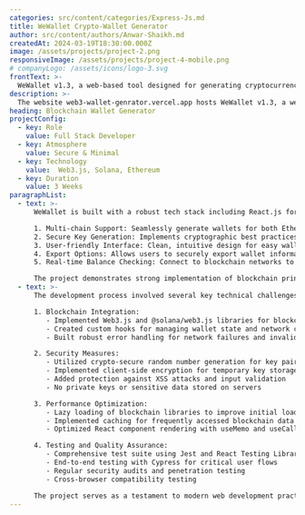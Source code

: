 ```yaml
---
categories: src/content/categories/Express-Js.md
title: WeWallet Crypto-Wallet Generator
author: src/content/authors/Anwar-Shaikh.md
createdAt: 2024-03-19T18:30:00.000Z
image: /assets/projects/project-2.png
responsiveImage: /assets/projects/project-4-mobile.png
# companyLogo: /assets/icons/logo-3.svg
frontText: >-
  WeWallet v1.3, a web-based tool designed for generating cryptocurrency wallets across multiple blockchains. Users can select between Solana and Ethereum to create new wallets, facilitating easy access to decentralized applications (dApps) and blockchain-based services.
description: >-
  The website web3-wallet-genrator.vercel.app hosts WeWallet v1.3, a web-based tool designed for generating cryptocurrency wallets across multiple blockchains. Users can select between Solana and Ethereum to create new wallets, facilitating easy access to decentralized applications (dApps) and blockchain-based services. This tool is particularly useful for developers, crypto enthusiasts, and individuals looking to manage multiple wallets without relying on external software.
heading: Blockchain Wallet Generator
projectConfig:
  - key: Role
    value: Full Stack Developer
  - key: Atmosphere
    value: Secure & Minimal
  - key: Technology
    value:  Web3.js, Solana, Ethereum
  - key: Duration
    value: 3 Weeks
paragraphList:
  - text: >-
      WeWallet is built with a robust tech stack including React.js for the frontend and Web3.js for blockchain interactions. The application implements industry-standard security practices for wallet generation, including secure random number generation for private keys and mnemonic phrase creation. Key features include:

      1. Multi-chain Support: Seamlessly generate wallets for both Ethereum and Solana networks
      2. Secure Key Generation: Implements cryptographic best practices for wallet creation
      3. User-friendly Interface: Clean, intuitive design for easy wallet management
      4. Export Options: Allows users to securely export wallet information
      5. Real-time Balance Checking: Connect to blockchain networks to verify wallet balances

      The project demonstrates strong implementation of blockchain principles while maintaining a focus on user experience and security. The codebase follows modern development practices with proper error handling and input validation.
  - text: >-
      The development process involved several key technical challenges and solutions:

      1. Blockchain Integration:
         - Implemented Web3.js and @solana/web3.js libraries for blockchain interactions
         - Created custom hooks for managing wallet state and network connections
         - Built robust error handling for network failures and invalid transactions

      2. Security Measures:
         - Utilized crypto-secure random number generation for key pairs
         - Implemented client-side encryption for temporary key storage
         - Added protection against XSS attacks and input validation
         - No private keys or sensitive data stored on servers

      3. Performance Optimization:
         - Lazy loading of blockchain libraries to improve initial load time
         - Implemented caching for frequently accessed blockchain data
         - Optimized React component rendering with useMemo and useCallback

      4. Testing and Quality Assurance:
         - Comprehensive test suite using Jest and React Testing Library
         - End-to-end testing with Cypress for critical user flows
         - Regular security audits and penetration testing
         - Cross-browser compatibility testing

      The project serves as a testament to modern web development practices while maintaining high security standards essential for blockchain applications. Future updates will include support for additional networks and enhanced wallet management features.
---
```


